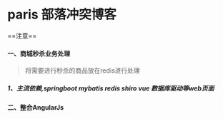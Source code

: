 # paris 部落冲突博客

==注意==
#### 一、商城秒杀业务处理
>将需要进行秒杀的商品放在redis进行处理
##### 1、主流依赖,springboot mybatis redis shiro vue 数据库驱动等web页面









#### 二、整合AngularJs








